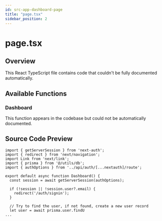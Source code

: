 ```yaml
---
id: src-app-dashboard-page
title: "page.tsx"
sidebar_position: 2
---
```


# page.tsx

## Overview

This React TypeScript file contains code that couldn't be fully documented automatically.

## Available Functions

### Dashboard

This function appears in the codebase but could not be automatically documented.



## Source Code Preview

```react typescript
import { getServerSession } from 'next-auth';
import { redirect } from 'next/navigation';
import Link from 'next/link';
import { prisma } from '@/utils/db';
import { authOptions } from '../api/auth/[...nextauth]/route';

export default async function Dashboard() {
  const session = await getServerSession(authOptions);

  if (!session || !session.user?.email) {
    redirect('/auth/signin');
  }

  // Try to find the user, if not found, create a new user record
  let user = await prisma.user.findU
...
```